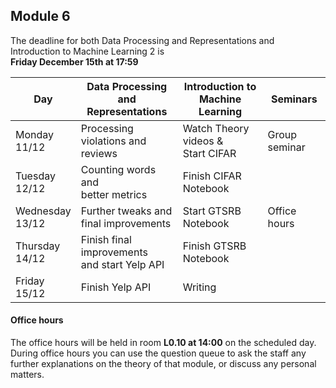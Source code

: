 
## Module 6

The deadline for both Data Processing and Representations and Introduction to Machine Learning 2 is<br>**Friday December 15th at 17:59**

| Day                | Data Processing<br>and Representations | Introduction to<br>Machine Learning | Seminars          |
| ------------------ | ---------------------------- | ----------------------------------- | --------------------------- |
| Monday<br>11/12    | Processing violations and<br>reviews | Watch Theory videos &<br>Start CIFAR | Group seminar      |
| Tuesday<br>12/12   | Counting words and<br>better metrics | Finish CIFAR Notebook       |                             |
| Wednesday<br>13/12 | Further tweaks and<br>final improvements | Start GTSRB Notebook    | Office hours                |
| Thursday<br>14/12  | Finish final improvements<br>and start Yelp API | Finish GTSRB Notebook |                       |
| Friday<br>15/12    | Finish Yelp API              | Writing                             |                             |



#### Office hours

The office hours will be held in room **L0.10 at 14:00** on the scheduled day. During office hours you can use the question queue to ask the staff any further explanations on the theory of that module, or discuss any personal matters.

